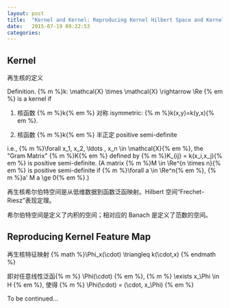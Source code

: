 ```yaml
---
layout: post
title:  "Kernel and Kernel: Reproducing Kernel Hilbert Space and Kernel Method"
date:   2015-07-19 09:22:53
categories:
---
```


## Kernel

再生核的定义

Definition. {% m %}k: \mathcal{X} \times \mathcal{X} \rightarrow \Re {% em %} is a kernel if

1. 核函数 {% m %}k{% em %}  对称 isymmetric: {% m %}k(x,y)=k(y,x){% em %}.

2. 核函数 {% m %}k{% em %} 半正定 positive semi-definite

  i.e., {% m %}\forall x_1, x_2, \ldots , x_n \in \mathcal{X}{% em %}, the "Gram Matrix" {% m %}K{% em %} defined by {% m %}K_{ij} =  k(x_i,x_j){% em %} is positive semi-definite. (A matrix {% m %}M \in \Re^{n \times n}{% em %} is positive semi-definite if {% m %}\forall a \in \Re^n{% em %}, {% m %}a' M a \ge 0{% em %}.)

<!--more-->

再生核希尔伯特空间是从低维数据到函数泛函映射。Hilbert 空间“Frechet-Riesz”表现定理。

希尔伯特空间是定义了内积的空间；相对应的 Banach 是定义了范数的空间。

## Reproducing Kernel Feature Map

再生核特征映射
{% math %}\Phi_x(\cdot) \triangleq k(\cdot,x) {% endmath %}

即对任意线性泛函{% m %} \Phi(\cdot) {% em %}, {% m %} \exists x_\Phi \in H {% em %}, 使得 {% m %} \Phi(\cdot) = (\cdot, x_\Phi) {% em %}

To be continued...